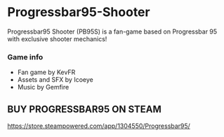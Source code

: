 # Progressbar95-Shooter
Progressbar95 Shooter (PB95S) is a fan-game based on Progressbar 95 with exclusive shooter mechanics!

### Game info
- Fan game by KevFR
- Assets and SFX by Icoeye
- Music by Gemfire

## BUY PROGRESSBAR95 ON STEAM
https://store.steampowered.com/app/1304550/Progressbar95/
